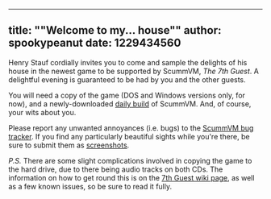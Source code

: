 
---
title: "\"Welcome to my... house\""
author: spookypeanut
date: 1229434560
---

Henry Stauf cordially invites you to come and sample the delights of his house in the newest game to be supported by ScummVM, *The 7th Guest*. A delightful evening is guaranteed to be had by you and the other guests.

You will need a copy of the game (DOS and Windows versions only, for now), and a newly-downloaded [daily build](/downloads/#daily) of ScummVM. And, of course, your wits about you.

Please report any unwanted annoyances (i.e. bugs) to the [ScummVM bug tracker](http://bugs.scummvm.org/). If you find any particularly beautiful sights while you're there, be sure to submit them as [screenshots](http://wiki.scummvm.org/index.php/Screenshots).

*P.S.* There are some slight complications involved in copying the game to the hard drive, due to there being audio tracks on both CDs. The information on how to get round this is on the [7th Guest wiki page](http://wiki.scummvm.org/index.php/The_7th_Guest), as well as a few known issues, so be sure to read it fully.
